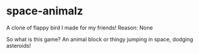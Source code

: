# space-animalz
A clone of flappy bird I made for my friends! Reason: None

So what is this game?
An animal block or thingy jumping in space, dodging asteroids!
